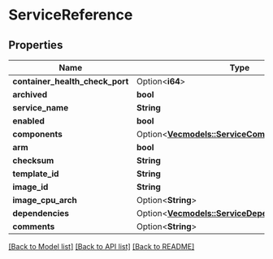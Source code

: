# ServiceReference

## Properties

Name | Type | Description | Notes
------------ | ------------- | ------------- | -------------
**container_health_check_port** | Option<**i64**> |  | [optional]
**archived** | **bool** |  | 
**service_name** | **String** |  | 
**enabled** | **bool** |  | 
**components** | Option<[**Vec<models::ServiceComponent>**](ServiceComponent.md)> |  | [optional]
**arm** | **bool** |  | 
**checksum** | **String** |  | 
**template_id** | **String** |  | 
**image_id** | **String** |  | 
**image_cpu_arch** | Option<**String**> |  | [optional]
**dependencies** | Option<[**Vec<models::ServiceDependencyReference>**](ServiceDependencyReference.md)> |  | [optional]
**comments** | Option<**String**> |  | [optional]

[[Back to Model list]](../README.md#documentation-for-models) [[Back to API list]](../README.md#documentation-for-api-endpoints) [[Back to README]](../README.md)



